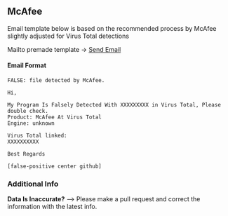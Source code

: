 ## McAfee

Email template below is based on the recommended process by McAfee slightly adjusted for Virus Total detections

Mailto premade template -> [Send Email](mailto:virus_research@mcafee.com?subject=FALSE%3A%20file%20detected%20by%20McAfee.&body=Hi%2C%0D%0A%0D%0AMy%20Program%20Is%20Falsely%20Detected%20With%20XXXXXXXXX%20in%20Virus%20Total%2C%20Please%20double%20check.%0D%0AProduct%3A%20McAfee%20At%20Virus%20Total%0D%0AEngine%3A%20unknown%0D%0A%0D%0AVirus%20Total%20linked%3A%0D%0AXXXXXXXXXX%0D%0A%0D%0ABest%20Regards%0D%0A%0D%0A%5Bfalse-positive%20center%20github%5D)

#### Email Format
```
FALSE: file detected by McAfee.
```
```
Hi,

My Program Is Falsely Detected With XXXXXXXXX in Virus Total, Please double check.
Product: McAfee At Virus Total
Engine: unknown

Virus Total linked:
XXXXXXXXXX

Best Regards

[false-positive center github]
```


### Additional Info

**Data Is Inaccurate?** --> Please make a pull request and correct the information with the latest info.
